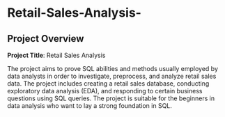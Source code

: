 # Retail-Sales-Analysis-

## Project Overview

**Project Title**: Retail Sales Analysis  

The project aims to prove SQL abilities and methods usually employed by data analysts in order to investigate, preprocess, and analyze retail sales data. The project includes creating a retail sales database, conducting exploratory data analysis (EDA), and responding to certain business questions using SQL queries. The project is suitable for the beginners in data analysis who want to lay a strong foundation in SQL.
